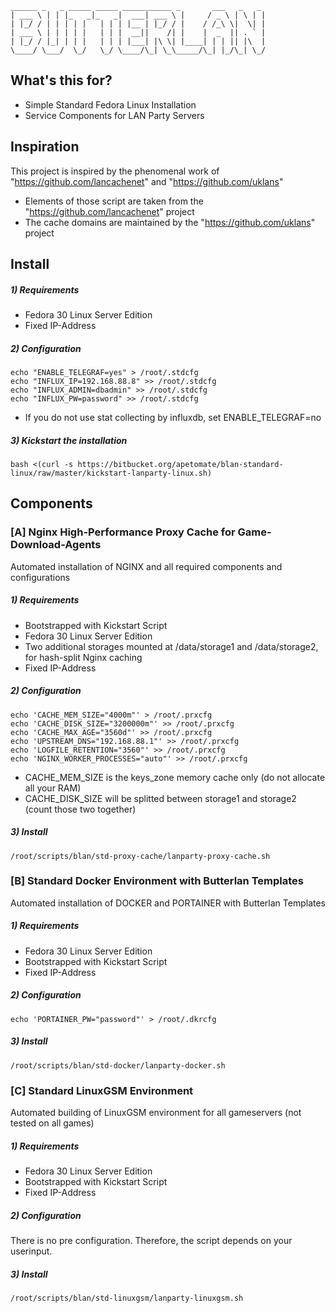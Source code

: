 ```shell
______ _   _ _____ _____ ___________ _       ___   _   _
| ___ \ | | |_   _|_   _|  ___| ___ \ |     / _ \ | \ | |
| |_/ / | | | | |   | | | |__ | |_/ / |    / /_\ \|  \| |
| ___ \ | | | | |   | | |  __||    /| |    |  _  || . ` |
| |_/ / |_| | | |   | | | |___| |\ \| |____| | | || |\  |
\____/ \___/  \_/   \_/ \____/\_| \_\_____/\_| |_/\_| \_/
```

## What's this for?

* Simple Standard Fedora Linux Installation
* Service Components for LAN Party Servers

## Inspiration

This project is inspired by the phenomenal work of "https://github.com/lancachenet" and "https://github.com/uklans"

* Elements of those script are taken from the "https://github.com/lancachenet" project
* The cache domains are maintained by the "https://github.com/uklans" project

## Install
##### 1) Requirements
* Fedora 30 Linux Server Edition
* Fixed IP-Address
##### 2) Configuration
```shell
echo "ENABLE_TELEGRAF=yes" > /root/.stdcfg
echo "INFLUX_IP=192.168.88.8" >> /root/.stdcfg
echo "INFLUX_ADMIN=dbadmin" >> /root/.stdcfg
echo "INFLUX_PW=password" >> /root/.stdcfg
```
* If you do not use stat collecting by influxdb, set ENABLE_TELEGRAF=no
##### 3) Kickstart the installation
```shell
bash <(curl -s https://bitbucket.org/apetomate/blan-standard-linux/raw/master/kickstart-lanparty-linux.sh)
```
## Components
### [A] Nginx High-Performance Proxy Cache for Game-Download-Agents
Automated installation of NGINX and all required components and configurations
##### 1) Requirements
* Bootstrapped with Kickstart Script
* Fedora 30 Linux Server Edition
* Two additional storages mounted at /data/storage1 and /data/storage2, for hash-split Nginx caching
* Fixed IP-Address
##### 2) Configuration
```shell
echo 'CACHE_MEM_SIZE="4000m"' > /root/.prxcfg
echo 'CACHE_DISK_SIZE="3200000m"' >> /root/.prxcfg
echo 'CACHE_MAX_AGE="3560d"' >> /root/.prxcfg
echo 'UPSTREAM_DNS="192.168.88.1"' >> /root/.prxcfg
echo 'LOGFILE_RETENTION="3560"' >> /root/.prxcfg
echo 'NGINX_WORKER_PROCESSES="auto"' >> /root/.prxcfg
```
* CACHE_MEM_SIZE is the keys_zone memory cache only (do not allocate all your RAM)
* CACHE_DISK_SIZE will be splitted between storage1 and storage2 (count those two together)
##### 3) Install
```shell
/root/scripts/blan/std-proxy-cache/lanparty-proxy-cache.sh
```
### [B] Standard Docker Environment with Butterlan Templates
Automated installation of DOCKER and PORTAINER with Butterlan Templates
##### 1) Requirements
* Fedora 30 Linux Server Edition
* Bootstrapped with Kickstart Script
* Fixed IP-Address
##### 2) Configuration
```shell
echo 'PORTAINER_PW="password"' > /root/.dkrcfg
```
##### 3) Install
```shell
/root/scripts/blan/std-docker/lanparty-docker.sh
```
### [C] Standard LinuxGSM Environment
Automated building of LinuxGSM environment for all gameservers (not tested on all games)
##### 1) Requirements
* Fedora 30 Linux Server Edition
* Bootstrapped with Kickstart Script
* Fixed IP-Address
##### 2) Configuration
There is no pre configuration. Therefore, the script depends on your userinput.
##### 3) Install
```shell
/root/scripts/blan/std-linuxgsm/lanparty-linuxgsm.sh
```
